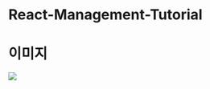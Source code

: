 # React-Management-Tutorial

# 이미지

<img src="https://user-images.githubusercontent.com/60978437/93300197-51f02500-f831-11ea-895e-d8d01e6f9a19.png"/>
